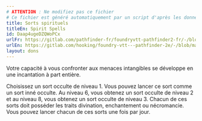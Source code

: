 ```yaml
---
# ATTENTION : Ne modifiez pas ce fichier
# Ce fichier est généré automatiquement par un script d'après les données du module Foundry VTT officiel et de sa traduction
title: Sorts spirituels
titleEn: Spirit Spells
id: Daap4ugeDZQWoPCx
urlFr: https://gitlab.com/pathfinder-fr/foundryvtt-pathfinder2-fr/-/blob/master/data/feats/Daap4ugeDZQWoPCx.htm
urlEn: https://gitlab.com/hooking/foundry-vtt---pathfinder-2e/-/blob/master/packs/data/feats.db/spirit-spells.json
layout: dons
---
```

Votre capacité à vous confronter aux menaces intangibles se développe en une incantation à part entière.

Choisissez un sort occulte de niveau 1. Vous pouvez lancer ce sort comme un sort inné occulte. Au niveau 6, vous obtenez un sort occulte de niveau 2 et au niveau 8, vous obtenez un sort occulte de niveau 3. Chacun de ces sorts doit posséder les traits divination, enchantement ou nécromancie. Vous pouvez lancer chacun de ces sorts une fois par jour.
